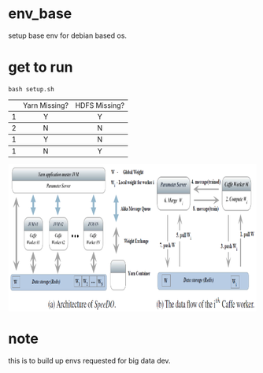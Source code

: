 # env_base
setup base env for debian based os.

# get to run
```
bash setup.sh
```
<table>
<tbody>
<tr>
  <td></td>
  <td align="center">Yarn Missing?</td>
  <td align="center">HDFS Missing?</td>
</tr>
</tbody>
<tbody>
<tr>
  <td>1</td>
  <td align="center">Y</td>
  <td align="center">Y</td>
</tr>
</tbody>
<tbody>
<tr>
  <td>2</td>
  <td align="center">N</td>
  <td align="center">N</td>
</tr>
</tbody>
<tbody>
<tr>
  <td>1</td>
  <td align="center">Y</td>
  <td align="center">N</td>
</tr>
</tbody>
<tbody>
<tr>
  <td>1</td>
  <td align="center">N</td>
  <td align="center">Y</td>
</tr>
</tbody>
</table>

<img src="https://raw.githubusercontent.com/wenruij/env_base/master/data/figures/speedo_architecture.png" alt="Architecture and data flow of SpeeDO" align="middle" width="908" height="299" />

# note
this is to build up envs requested for big data dev. 
